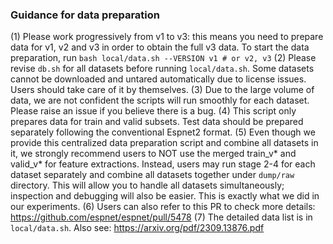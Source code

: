 ### Guidance for data preparation
(1) Please work progressively from v1 to v3: this means you need to prepare data for v1, v2 and v3 in order to obtain the full v3 data. To start the data preparation, run `bash local/data.sh --VERSION v1 # or v2, v3`
(2) Please revise `db.sh` for all datasets before running `local/data.sh`. Some datasets cannot be downloaded and untared automatically due to license issues. Users should take care of it by themselves.
(3) Due to the large volume of data, we are not confident the scripts will run smoothly for each dataset. Please raise an issue if you believe there is a bug.
(4) This script only prepares data for train and valid subsets. Test data should be prepared separately following the conventional Espnet2 format.
(5) Even though we provide this centralized data preparation script and combine all datasets in it, we strongly recommend users to NOT use the merged train_v* and valid_v* for feature extractions. Instead, users may run stage 2-4 for each dataset separately and combine all datasets together under `dump/raw` directory. This will allow you to handle all datasets simultaneously; inspection and debugging will also be easier. This is exactly what we did in our experiments.
(6) Users can also refer to this PR to check more details: https://github.com/espnet/espnet/pull/5478
(7) The detailed data list is in `local/data.sh`. Also see: https://arxiv.org/pdf/2309.13876.pdf
